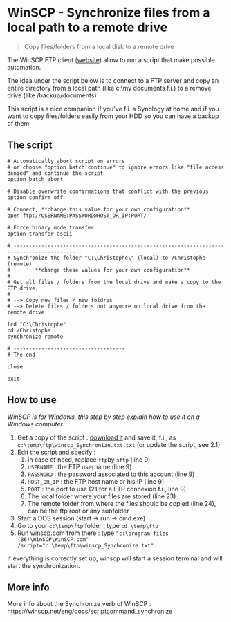 # WinSCP - Synchronize files from a local path to a remote drive
> Copy files/folders from a local disk to a remote drive

The WinSCP FTP client ([website](https://winscp.net/eng/index.php)) allow to run a script that make possible automation.

The idea under the script below is to connect to a FTP server and copy an entire directory from a local path (like c:\my documents f.i.) to a remove drive (like /backup/documents)

This script is a nice companion if you've f.i. a Synology at home and if you want to copy files/folders easily from your HDD so you can have a backup of them

## The script

```
# Automatically abort script on errors
# or choose "option batch continue" to ignore errors like "file access denied" and continue the script
option batch abort

# Disable overwrite confirmations that conflict with the previous
option confirm off

# Connect; **change this value for your own configuration**
open ftp://USERNAME:PASSWORD@HOST_OR_IP:PORT/

# Force binary mode transfer
option transfer ascii

# --------------------------------------------------------------------------------------------
# Synchronize the folder "C:\Christophe\" (local) to /Christophe (remote)
#        **change these values for your own configuration**
#
# Get all files / folders from the local drive and make a copy to the FTP drive.
#
# --> Copy new files / new foldres
# --> Delete files / folders not anymore on local drive from the remote drive

lcd "C:\Christophe"
cd /Christophe
synchronize remote

# ------------------------------------
# The end

close

exit
```

## How to use

*WinSCP is for Windows, this step by step explain how to use it on a Windows computer.*

1. Get a copy of the script : [download it](https://raw.githubusercontent.com/cavo789/winscp/master/synchronize/winscp_Synchronize.txt.txt) and save it, f.i., as  `c:\temp\ftp\winscp_Synchronize.txt.txt` (or update the script, see 2.1)
2. Edit the script and specify :
   1. in case of need, replace `ftp`by `sftp` (line 9)
   2. `USERNAME` : the FTP username (line 9)
   3. `PASSWORD` : the password associated to this account (line 9)
   4. `HOST_OR_IP` : the FTP host name or his IP (line 9)
   5. `PORT` : the port to use (21 for a FTP connexion f.i., line 9)
   6. The local folder where your files are stored (line 23)
   7. The remote folder from where the files should be copied (line 24), can be the ftp root or any subfolder
3. Start a DOS session (start -> run -> cmd.exe)
4. Go to your `c:\temp\ftp` folder : type `cd \temp\ftp`
5. Run winscp.com from there : type `"c:\program files (86)\WinSCP\WinSCP.com" /script="c:\temp\ftp\winscp_Synchronize.txt"`

If everything is correctly set up, winscp will start a session terminal and will start the synchronization.

## More info
More info about the Synchronize verb of WinSCP : https://winscp.net/eng/docs/scriptcommand_synchronize
